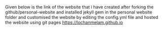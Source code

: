 Given below is the link of the website that i have created after forking the github/personal-website and installed  jekyll gem in the personal website folder and customised the website by editing the config.yml file and hosted the website using git pages
https://lochanmelam.github.io
